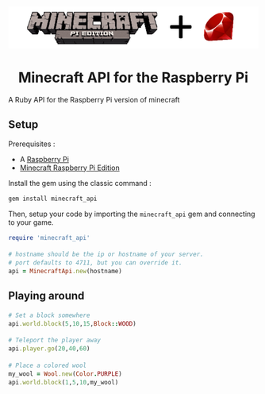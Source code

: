 <div align="center">
    <img src="banner.png">
    <h1>Minecraft API for the Raspberry Pi</h1>
</div>

A Ruby API for the Raspberry Pi version of minecraft

## Setup

Prerequisites :

- A [Raspberry Pi](http://www.raspberrypi.org/products)
- [Minecraft Raspberry Pi Edition](https://minecraft.net/en-us/edition/pi)

Install the gem using the classic command :

```bash
gem install minecraft_api
```

Then, setup your code by importing the `minecraft_api` gem and connecting to your game.

```ruby
require 'minecraft_api'

# hostname should be the ip or hostname of your server.
# port defaults to 4711, but you can override it.
api = MinecraftApi.new(hostname)
```

## Playing around

```ruby
# Set a block somewhere
api.world.block(5,10,15,Block::WOOD)

# Teleport the player away
api.player.go(20,40,60)

# Place a colored wool
my_wool = Wool.new(Color.PURPLE)
api.world.block(1,5,10,my_wool)
```
